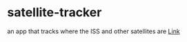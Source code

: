 # satellite-tracker
an app that tracks where the ISS and other satellites are
[Link](https://flying-apple.netlify.app/)
